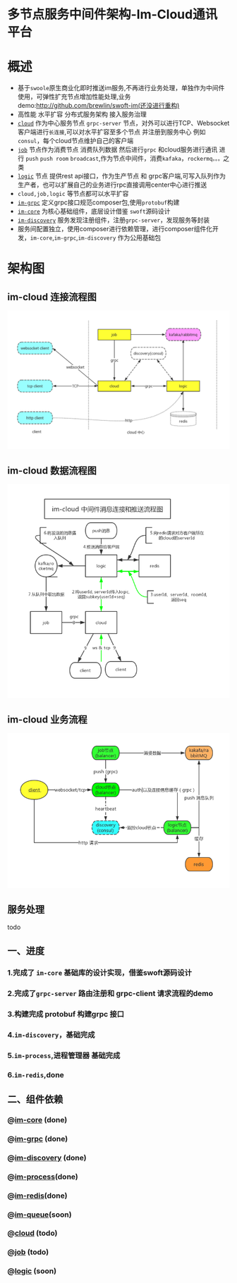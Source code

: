多节点服务中间件架构-Im-Cloud通讯平台 
==============
概述
=======
+ 基于`swoole`原生商业化即时推送im服务,不再进行业务处理，单独作为中间件使用，可弹性扩充节点增加性能处理,业务demo:http://github.com/brewlin/swoft-im(还没进行重构)
+ 高性能 水平扩容 分布式服务架构 接入服务治理
+ [`cloud`](./app/cloud) 作为中心服务节点 `grpc-server` 节点，对外可以进行TCP、Websocket 客户端进行`长连接`,可以对水平扩容至多个节点 并注册到服务中心 例如`consul`，每个cloud节点维护自己的客户端
+ [`job`](./app/-job) 节点作为消费节点 消费队列数据 然后进行`grpc` 和cloud服务进行通讯 进行 `push` `push room` `broadcast`,作为节点中间件，消费`kafaka`，`rockermq。。。`之类
+ [`logic`](./app/logic) 节点 提供rest api接口，作为生产节点 和  grpc客户端,可写入队列作为生产者，也可以扩展自己的业务进行rpc直接调用center中心进行推送
+ `cloud,job,logic` 等节点都可以水平扩容
+ [`im-grpc`](./package/im-grpc) 定义grpc接口规范composer包,使用`protobuf`构建
+ [`im-core`](./package/im-core) 为核心基础组件，底层设计借鉴 `swoft`源码设计
+ [`im-discovery`](./package/im-discovery) 服务发现注册组件，注册`grpc-server`，发现服务等封装
+ 服务间配置独立，使用composer进行依赖管理，进行composer组件化开发，`im-core`,`im-grpc`,`im-discovery` 作为公用基础包


架构图
=========
im-cloud 连接流程图
----
![](./resource/im-cloud-connect.png)

im-cloud 数据流程图
-----
![](./resource/im-cloud-process.png)

im-cloud 业务流程
-----
![](./resource/im-cloudt-task.png)

服务处理
------
todo

## 一、进度
### 1.完成了 `im-core` 基础库的设计实现，借鉴swoft源码设计
### 2.完成了`grpc-server` 路由注册和 grpc-client 请求流程的demo
### 3.构建完成 protobuf 构建grpc 接口
### 4.`im-discovery`，基础完成
### 5.`im-process`,进程管理器 基础完成
### 6.`im-redis`,done

## 二、组件依赖
### @[im-core](./package/im-core) (done)
### @[im-grpc](./package/im-grpc) (done)
### @[im-discovery](./package/im-discovery) (done)
### @[im-process](./package/im-process)(done)
### @[im-redis](./package/im-redis)(done)
### @[im-queue](./package/im-queue)(soon)
### @[cloud](./app/cloud) (todo)
### @[job](./app/job)   (todo)
### @[logic](./app/logic) (soon)


